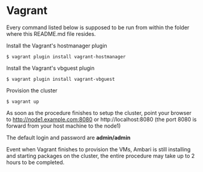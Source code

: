 # Vagrant

Every command listed below is supposed to be run from within the folder where this README.md file resides.

Install the Vagrant's hostmanager plugin 

```console
$ vagrant plugin install vagrant-hostmanager
```

Install the Vagrant's vbguest plugin 

```console
$ vagrant plugin install vagrant-vbguest
```

Provision the cluster 

```console
$ vagrant up
```

As soon as the procedure finishes to setup the cluster, point your browser to http://node1.example.com:8080 or http://localhost:8080 (the port 8080 is forward from your host machine to the node1)

The default login and password are **admin/admin**

Event when Vagrant finishes to provision the VMs, Ambari is still installing and starting packages on the cluster, the entire procedure may take up to 2 hours to be completed.




